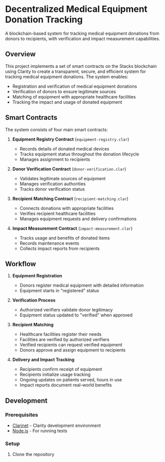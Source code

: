 # Decentralized Medical Equipment Donation Tracking

A blockchain-based system for tracking medical equipment donations from donors to recipients, with verification and impact measurement capabilities.

## Overview

This project implements a set of smart contracts on the Stacks blockchain using Clarity to create a transparent, secure, and efficient system for tracking medical equipment donations. The system enables:

- Registration and verification of medical equipment donations
- Verification of donors to ensure legitimate sources
- Matching of equipment with appropriate healthcare facilities
- Tracking the impact and usage of donated equipment

## Smart Contracts

The system consists of four main smart contracts:

1. **Equipment Registry Contract** (`equipment-registry.clar`)
    - Records details of donated medical devices
    - Tracks equipment status throughout the donation lifecycle
    - Manages assignment to recipients

2. **Donor Verification Contract** (`donor-verification.clar`)
    - Validates legitimate sources of equipment
    - Manages verification authorities
    - Tracks donor verification status

3. **Recipient Matching Contract** (`recipient-matching.clar`)
    - Connects donations with appropriate facilities
    - Verifies recipient healthcare facilities
    - Manages equipment requests and delivery confirmations

4. **Impact Measurement Contract** (`impact-measurement.clar`)
    - Tracks usage and benefits of donated items
    - Records maintenance events
    - Collects impact reports from recipients

## Workflow

1. **Equipment Registration**
    - Donors register medical equipment with detailed information
    - Equipment starts in "registered" status

2. **Verification Process**
    - Authorized verifiers validate donor legitimacy
    - Equipment status updated to "verified" when approved

3. **Recipient Matching**
    - Healthcare facilities register their needs
    - Facilities are verified by authorized verifiers
    - Verified recipients can request verified equipment
    - Donors approve and assign equipment to recipients

4. **Delivery and Impact Tracking**
    - Recipients confirm receipt of equipment
    - Recipients initialize usage tracking
    - Ongoing updates on patients served, hours in use
    - Impact reports document real-world benefits

## Development

### Prerequisites

- [Clarinet](https://github.com/hirosystems/clarinet) - Clarity development environment
- [Node.js](https://nodejs.org/) - For running tests

### Setup

1. Clone the repository
